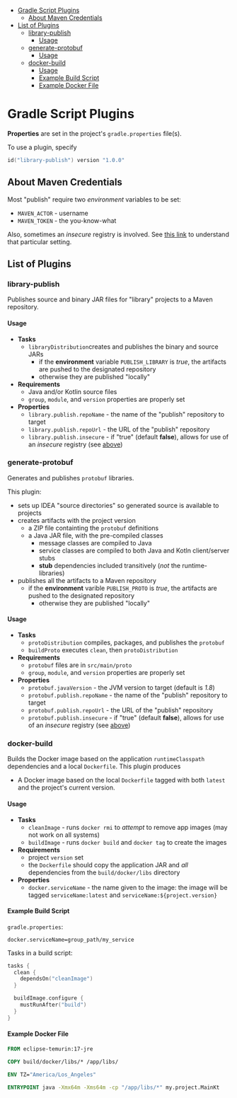 <!-- TOC -->
* [Gradle Script Plugins](#gradle-script-plugins)
  * [About Maven Credentials](#about-maven-credentials)
* [List of Plugins](#list-of-plugins)
  * [library-publish](#library-publish)
    * [Usage](#usage)
  * [generate-protobuf](#generate-protobuf)
    * [Usage](#usage)
  * [docker-build](#docker-build)
    * [Usage](#usage)
    * [Example Build Script](#example-build-script)
    * [Example Docker File](#example-docker-file)
<!-- TOC -->

# Gradle Script Plugins

**Properties** are set in the project's `gradle.properties` file(s).

To use a plugin, specify

```kotlin
id("library-publish") version "1.0.0"
```

## About Maven Credentials

Most "publish" require two _environment_ variables to be set:

* `MAVEN_ACTOR` - username
* `MAVEN_TOKEN` - the you-know-what

Also, sometimes an _insecure_ registry is involved. See [this link](https://docs.gradle.org/7.5.1/dsl/org.gradle.api.artifacts.repositories.UrlArtifactRepository.html#org.gradle.api.artifacts.repositories.UrlArtifactRepository:allowInsecureProtocol) to understand that particular setting.

## List of Plugins

### library-publish

Publishes source and binary JAR files for "library" projects to a Maven repository.

#### Usage

* **Tasks**
  * `libraryDistribution`creates and publishes the binary and source JARs
    * if the **environment** variable `PUBLISH_LIBRARY` is _true_, the artifacts are pushed to the designated repository
    * otherwise they are published "locally"
* **Requirements**
  * Java and/or Kotlin source files
  * `group`, `module`, and `version` properties are properly set
* **Properties**
  * `library.publish.repoName` - the name of the "publish" repository to target
  * `library.publish.repoUrl` - the URL of the "publish" repository
  * `library.publish.insecure` - if "true" (default **false**), allows for use of an _insecure_ registry (see [above](#about-maven-credentials))

### generate-protobuf

Generates and publishes `protobuf` libraries.

This plugin:

* sets up IDEA "source directories" so generated source is available to projects
* creates artifacts with the project version
  * a ZIP file containting the `protobuf` definitions
  * a Java JAR file, with the pre-compiled classes
    * message classes are compiled to Java
    * service classes are compiled to both Java and Kotln client/server stubs
    * **stub** dependencies included transitively (_not_ the runtime-libraries)
* publishes all the artifacts to a Maven repository
  * if the **environment** varible `PUBLISH_PROTO` is _true_, the artifacts are pushed to the designated repository
    * otherwise they are published "locally"

#### Usage

* **Tasks**
  * `protoDistribution` compiles, packages, and publishes the `protobuf`
  * `buildProto` executes `clean`, then `protoDistribution`
* **Requirements**
  * `protobuf` files are in `src/main/proto`
  * `group`, `module`, and `version` properties are properly set
* **Properties**
  * `protobuf.javaVersion` - the JVM version to target (default is _1.8_)
  * `protobuf.publish.repoName` - the name of the "publish" repository to target
  * `protobuf.publish.repoUrl` - the URL of the "publish" repository
  * `protobuf.publish.insecure` - if "true" (default **false**), allows for use of an _insecure_ registry (see [above](#about-maven-credentials))

### docker-build

Builds the Docker image based on the application `runtimeClasspath` dependencies and a local `Dockerfile`.
This plugin produces

* A Docker image based on the local `Dockerfile` tagged with both `latest` and the project's current version.

#### Usage

* **Tasks**
  * `cleanImage` - runs `docker rmi` to _attempt_ to remove app images (may not work on all systems)
  * `buildImage` - runs `docker build` and `docker tag` to create the images
* **Requirements**
  * project `version` set
  * the `Dockerfile` should copy the application JAR and _all_ dependencies from the `build/docker/libs` directory
* **Properties**
  * `docker.serviceName` - the name given to the image: the image will be tagged `serviceName:latest` and `serviceName:${project.version}`

#### Example Build Script

`gradle.properties`:

```properties
docker.serviceName=group_path/my_service
```

Tasks in a build script:

```kotlin
tasks {
  clean {
    dependsOn("cleanImage")
  }

  buildImage.configure {
    mustRunAfter("build")
  }
}
```

#### Example Docker File

```dockerfile
FROM eclipse-temurin:17-jre

COPY build/docker/libs/* /app/libs/

ENV TZ="America/Los_Angeles"

ENTRYPOINT java -Xmx64m -Xms64m -cp "/app/libs/*" my.project.MainKt

```
